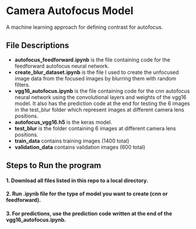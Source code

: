# Camera Autofocus Model
A machine learning approach for defining contrast for autofocus.
## File Descriptions
* __autofocus_feedforward.ipynb__ is the file containing code for the feedforward autofocus neural network.
* __create_blur_dataset.ipynb__ is the file I used to create the unfocused image data from the focused images by blurring them with random filters.
* __vgg16_autofocus.ipynb__ is the file containing code for the cnn autofocus neural network using the convolutional layers and weights of the vgg16 model.  It also has the prediction code at the end for testing the 6 images in the test_blur folder which represent images at different camera lens positions.
* __autofocus_vgg16.h5__ is the keras model.
* __test_blur__ is the folder containing 6 images at different camera lens positions.
* __train_data__ contains training images (1400 total)
* __validation_data__ contains validation images (600 total)
## Steps to Run the program
#### 1. Download all files listed in this repo to a local directory.<br />
#### 2. Run .ipynb file for the type of model you want to create (cnn or feedforward).<br />
#### 3. For predictions, use the prediction code written at the end of the __vgg16_autofocus.ipynb__.<br />

